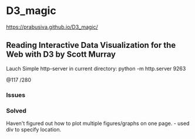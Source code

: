 # D3_magic

https://prabusiva.github.io/D3_magic/

## Reading Interactive Data Visualization for the Web with D3 by Scott Murray

Lauch Simple http-server in current directory: python -m http.server 9263

@117
/280

### Issues


### Solved

Haven't figured out how to plot multiple figures/graphs on one page. - used div to specify location.
